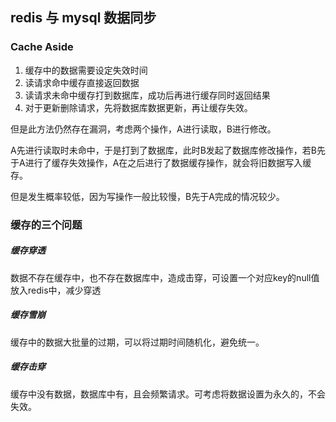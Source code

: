 ## redis 与 mysql 数据同步

### Cache Aside

1. 缓存中的数据需要设定失效时间
2. 读请求命中缓存直接返回数据
3. 读请求未命中缓存打到数据库，成功后再进行缓存同时返回结果
4. 对于更新删除请求，先将数据库数据更新，再让缓存失效。



但是此方法仍然存在漏洞，考虑两个操作，A进行读取，B进行修改。

A先进行读取时未命中，于是打到了数据库，此时B发起了数据库修改操作，若B先于A进行了缓存失效操作，A在之后进行了数据缓存操作，就会将旧数据写入缓存。

但是发生概率较低，因为写操作一般比较慢，B先于A完成的情况较少。

### 缓存的三个问题

##### 缓存穿透

数据不存在缓存中，也不存在数据库中，造成击穿，可设置一个对应key的null值放入redis中，减少穿透



##### 缓存雪崩

缓存中的数据大批量的过期，可以将过期时间随机化，避免统一。



##### 缓存击穿

缓存中没有数据，数据库中有，且会频繁请求。可考虑将数据设置为永久的，不会失效。

